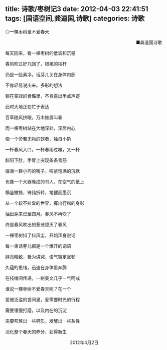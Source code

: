 title: 诗歌/枣树记3
date: 2012-04-03 22:41:51
tags: [国语空间,龚道国,诗歌]
categories: 诗歌
---
 <p>◎一棵枣树爱不爱春天</p> 
 <p align="right">■龚道国诗歌&nbsp;</p> 
 <p>每天回来，看一棵枣树的低调和沉稳</p> 
 <p>春风吹过好几回了，银褐的枝杆</p> 
 <p>仍是一脸素净。话芽儿关在身体内部</p> 
 <p>不肯轻易说出来。多彩的想法</p> 
 <p>锁在空寂的骨骼里，不肯露出半点声迹</p> 
 <p>此时大地正在忙于表达</p> 
<!-- more --><p>百草随风挤眼，万木摧眉叫春</p> 
 <p>而一棵枣树站在大地深处，深居内心</p> 
 <p>像一个旁若无物的饮者，独自小酌</p> 
 <p>一杯春风入口，一杯春雨过喉，又一杯</p> 
 <p>斜阳下肚，手臂上突现条条青筋</p> 
 <p>缀满一群小巧的嘴子，咬紧饱满的沉默</p> 
 <p>也像一个大器晚成的书人，在空气的纸上</p> 
 <p>横竖撇捺，锋钝折转，笔健而墨沉</p> 
 <p>从一个软不拉耷的世界，挥出行楷的身影</p> 
 <p>抽出芽来已至四月。春风不再吹了</p> 
 <p>终是春风吹出的葱茏熄灭了春风</p> 
 <p>一棵枣树抖了抖风尘，开始浑身说话</p> 
 <p>每一束话芽儿都是一个爆开的词语</p> 
 <p>鲜亮精致，极为讲究，语气镇定坚韧</p> 
 <p>久蕴的思绪，迅速在身体里奔腾</p> 
 <p>在枝缕间传递，一树美文几乎一气呵成</p> 
 <p>谁说一棵枣树不爱春天呢？在一个</p> 
 <p>爱被泛滥的世间里，爱需要时光的行程</p> 
 <p>需要缓慢打磨，以及内在的沉淀</p> 
 <p>需要煎熬出一些钙质，发酵出一些盐性</p> 
 <p>消化整个春天的养分，获得新生</p> 
 <p align="center">2012年4月2日</p> 
